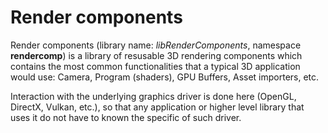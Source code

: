 # Render components

Render components (library name: *libRenderComponents*, namespace **rendercomp**) is a library of resusable 3D rendering components which contains the most common functionalities that a typical 3D application would use: Camera, Program (shaders), GPU Buffers, Asset importers, etc.

Interaction with the underlying graphics driver is done here (OpenGL, DirectX, Vulkan, etc.), so that any application or higher level library that uses it do not have to known the specific of such driver.
